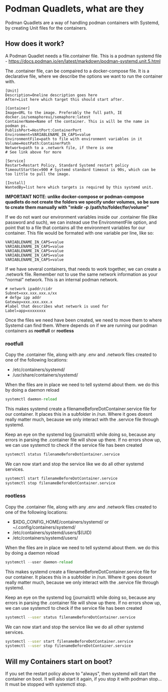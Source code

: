 # Podman Quadlets, what are they
Podman Quadlets are a way of handling podman containers with Systemd, by creating Unit files for the containers.

## How does it work?
A Podman Quadlet needs a file.container file. 
This is a podman systemd file - https://docs.podman.io/en/latest/markdown/podman-systemd.unit.5.html

The .container file, can be compaired to a docker-compose file. It is a declarative file, where we describe the options we want to run the container with.

```
[Unit]
Description=Oneline description goes here
After=List here which target this should start after.

[Container]
Image=URL to the image. Preferably the full path, IE docker.io/semaphoreui/semaphore:latest
ContainerName=Name of the container. This is will be the name in podman ps.
PublishPort=HostPort:ContainerPort
Environment=VARIABLENAME_IN_CAPS=value
EnvironmentFile=path to file with environment variables in it
Volume=HostPath:ContainerPath
Network=path to a .network file, if there is one
# See link above for more

[Service]
Restart=Restart Policy, Standard Systemd restart policy
TimeoutStartSec=900 # Systemd standard timeout is 90s, which can be too little to pull the image.

[Install]
WantedBy=list here which targets is required by this systemd unit.
```

**IMPORTANT NOTE: unlike docker-compose or podman-compose quadlets do not create the folders we specify under volumes, so be sure to create them manually with "mkdir -p /path/to/folder/for/volume"**

If we do not want our environment variables inside our .container file (like password and such), we can instead use the EnvironmentFile option, and point that to a file that contains all the environment variables for our container.
This file would be formated with one variable per line, like so:
```
VARIABLENAME_IN_CAPS=value
VARIABLENAME_IN_CAPS=value
VARIABLENAME_IN_CAPS=value
VARIABLENAME_IN_CAPS=value
VARIABLENAME_IN_CAPS=value
```

If we have several containers, that needs to work together, we can create a .network file.
Remember not to use the same network information as your "normal" network. This is an internal podman network.
```
# network ipaddr/cidr
Subnet=xxx.xxx.xxx.x/xx
# defgw ipp addr
Gateway=xxx.xxx.xxx.x
#label that describes what network is used for
Label=app=xxxxxxxx
```

Once the files we need have been created, we need to move them to where Systemd can find them. Where depends on if we are running our podman containers as **rootfull** or **rootless**

### rootfull

Copy the .container file, along with any .env and .network files created to one of the following locations:
  -  /etc/containers/systemd/
  -  /usr/share/containers/systemd/

When the files are in place we need to tell systemd about them. we do this by doing a daemon reload
```python
systemctl daemon-reload
```
This makes systemd create a filenameBeforeDotContainer.service file for our container. It places this in a subfolder in /run. Where it goes doesnt really matter much, because we only interact with the .service file through systemd.

Keep an eye on the systemd log (journalctl) while doing so, because any errors in parsing the .container file will show up there.
If no errors show up, we can use systemctl to check if the service file has been created
```bash
systemctl status filenameBeforeDotContainer.service
```

We can now start and stop the service like we do all other systemd services.
```bash
systemctl start filenameBeforeDotContainer.service
systemctl stop filenameBeforeDotContainer.service
```

### rootless

Copy the .container file, along with any .env and .network files created to one of the following locations:
  -  $XDG_CONFIG_HOME/containers/systemd/ or ~/.config/containers/systemd/
  -  /etc/containers/systemd/users/$(UID)
  -  /etc/containers/systemd/users/

When the files are in place we need to tell systemd about them. we do this by doing a daemon reload
```python
systemctl --user daemon-reload
```
This makes systemd create a filenameBeforeDotContainer.service file for our container. It places this in a subfolder in /run. Where it goes doesnt really matter much, because we only interact with the .service file through systemd.

Keep an eye on the systemd log (journalctl) while doing so, because any errors in parsing the .container file will show up there.
If no errors show up, we can use systemctl to check if the service file has been created
```bash
systemctl --user status filenameBeforeDotContainer.service
```

We can now start and stop the service like we do all other systemd services.
```bash
systemctl --user start filenameBeforeDotContainer.service
systemctl --user stop filenameBeforeDotContainer.service
```

## Will my Containers start on boot?
If you set the restart policy above to "always", then systemd will start the container on boot. It will also start it again, if you stop it with podman stop... It must be stopped with systemctl stop.

